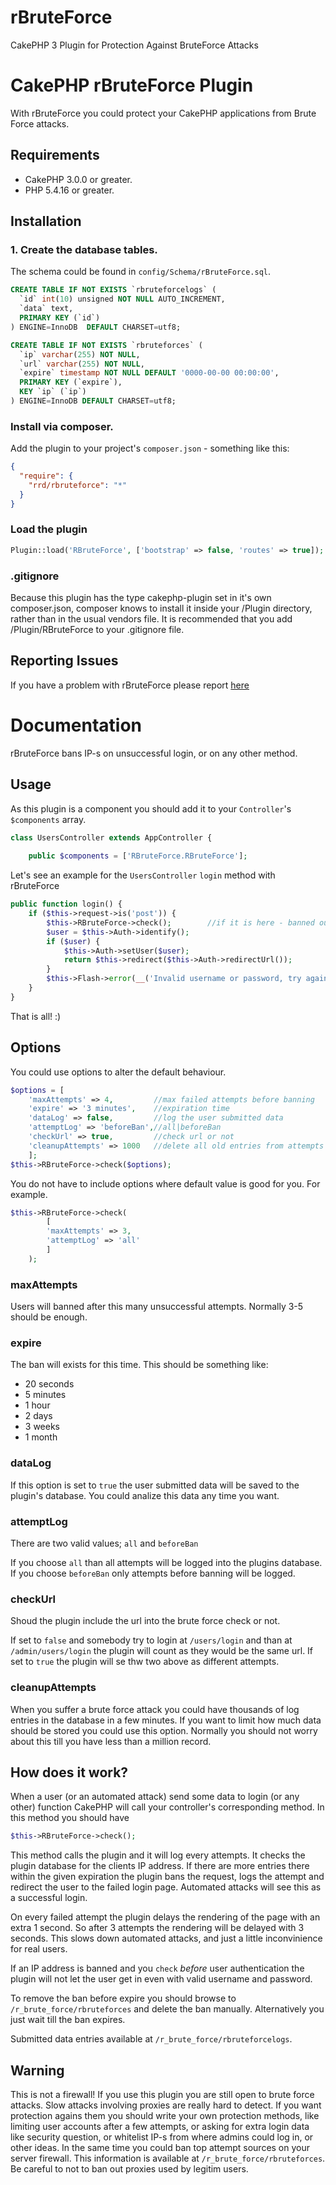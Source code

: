 rBruteForce
===========

CakePHP 3 Plugin for Protection Against BruteForce Attacks

# CakePHP rBruteForce Plugin

With rBruteForce you could protect your CakePHP applications from Brute Force attacks.

## Requirements

* CakePHP 3.0.0 or greater.
* PHP 5.4.16 or greater.

## Installation

### 1. Create the database tables.

The schema could be found in `config/Schema/rBruteForce.sql`.

```sql
CREATE TABLE IF NOT EXISTS `rbruteforcelogs` (
  `id` int(10) unsigned NOT NULL AUTO_INCREMENT,
  `data` text,
  PRIMARY KEY (`id`)
) ENGINE=InnoDB  DEFAULT CHARSET=utf8;

CREATE TABLE IF NOT EXISTS `rbruteforces` (
  `ip` varchar(255) NOT NULL,
  `url` varchar(255) NOT NULL,
  `expire` timestamp NOT NULL DEFAULT '0000-00-00 00:00:00',
  PRIMARY KEY (`expire`),
  KEY `ip` (`ip`)
) ENGINE=InnoDB DEFAULT CHARSET=utf8;
```

### Install via composer. 

Add the plugin to your project's `composer.json` - something like this:

````json
{
  "require": {
    "rrd/rbruteforce": "*"
  }
}
````

### Load the plugin

```php
Plugin::load('RBruteForce', ['bootstrap' => false, 'routes' => true]);
```

### .gitignore
Because this plugin has the type cakephp-plugin set in it's own composer.json, composer knows to install it inside your /Plugin directory, rather than in the usual vendors file. It is recommended that you add /Plugin/RBruteForce to your .gitignore file.

## Reporting Issues

If you have a problem with rBruteForce please report [here](https://github.com/rrd108/rBruteForce/issues)

# Documentation

rBruteForce bans IP-s on unsuccessful login, or on any other method.

## Usage

As this plugin is a component you should add it to your `Controller`'s `$components` array.

```php
class UsersController extends AppController {
	
	public $components = ['RBruteForce.RBruteForce'];
```

Let's see an example for the `UsersController` `login` method with rBruteForce

```php
public function login() {
	if ($this->request->is('post')) {
		$this->RBruteForce->check();		//if it is here - banned out user (IP) would not able to login even with correct username/password
		$user = $this->Auth->identify();
		if ($user) {
			$this->Auth->setUser($user);
			return $this->redirect($this->Auth->redirectUrl());
		}
		$this->Flash->error(__('Invalid username or password, try again'));
	}
}
```
That is all! :)

## Options

You could use options to alter the default behaviour.

```php
$options = [
	'maxAttempts' => 4,			//max failed attempts before banning
	'expire' => '3 minutes',	//expiration time
	'dataLog' => false,			//log the user submitted data
	'attemptLog' => 'beforeBan',//all|beforeBan
	'checkUrl' => true,			//check url or not
	'cleanupAttempts' => 1000	//delete all old entries from attempts database if there are more rows that this
	];
$this->RBruteForce->check($options);
```

You do not have to include options where default value is good for you. For example.

```php
$this->RBruteForce->check(
		[
		'maxAttempts' => 3,
		'attemptLog' => 'all'
		]
	);
```


### maxAttempts

Users will banned after this many unsuccessful attempts. Normally 3-5 should be enough.

### expire

The ban will exists for this time. This should be something like:

* 20 seconds
* 5 minutes
* 1 hour
* 2 days
* 3 weeks
* 1 month

### dataLog

If this option is set to `true` the user submitted data will be saved to the plugin's database.
You could analize this data any time you want.

### attemptLog

There are two valid values; `all` and `beforeBan`

If you choose `all` than all attempts will be logged into the plugins database.
If you choose `beforeBan` only attempts before banning will be logged.

### checkUrl

Shoud the plugin include the url into the brute force check or not.

If set to `false` and somebody try to login at `/users/login` and than at `/admin/users/login`
the plugin will count as they would be the same url.
If set to `true` the plugin will se thw two above as different attempts.

### cleanupAttempts

When you suffer a brute force attack you could have thousands of log entries in the database
in a few minutes.
If you want to limit how much data should be stored you could use this option. Normally you should
not worry about this till you have less than a million record.

## How does it work?

When a user (or an automated attack) send some data to login (or any other) function CakePHP will
call your controller's corresponding method. In this method you should have

```php
$this->RBruteForce->check();
```
This method calls the plugin and it will log every attempts. It checks the plugin database for the
clients IP address.
If there are more entries there within the given expiration the plugin bans the request, logs the
attempt and redirect the user to the failed login page. Automated attacks will see this as a successful
login.

On every failed attempt the plugin delays the rendering of the page with an extra 1 second. So after 3
attempts the rendering will be delayed with 3 seconds. This slows down automated attacks, and just a little
inconvinience for real users.

If an IP address is banned and you `check` *before* user authentication the plugin will not let the user
get in even with valid username and password. 

To remove the ban before expire you should browse to `/r_brute_force/rbruteforces` and delete the ban manually.
Alternatively you just wait till the ban expires.

Submitted data entries available at `/r_brute_force/rbruteforcelogs`.

## Warning

This is not a firewall! If you use this plugin you are still open to brute force attacks. Slow attacks
involving proxies are really hard to detect. If you want protection agains them you should write your own
protection methods, like limiting user accounts after a few attempts, or asking for extra login data
like security question, or whitelist IP-s from where admins could log in, or other ideas.
In the same time you could ban top attempt sources on your server firewall. This information is available
at `/r_brute_force/rbruteforces`. Be careful to not to ban out proxies used by legitim users.
